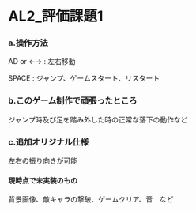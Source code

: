 # AL2_評価課題1

### a.操作方法

AD or ←→ : 左右移動

SPACE : ジャンプ、ゲームスタート、リスタート

### b.このゲーム制作で頑張ったところ

ジャンプ時及び足を踏み外した時の正常な落下の動作など

### c.追加オリジナル仕様

左右の振り向きが可能

#### 現時点で未実装のもの

背景画像、敵キャラの撃破、ゲームクリア、音　など
